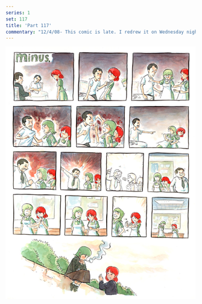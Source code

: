 ```yaml
---
series: 1
set: 117
title: 'Part 117'
commentary: "12/4/08- This comic is late. I redrew it on Wednesday night, and starting coloring it on Thursday but instead of putting it up that night I saw that it wasn't good enough, so I said \"HEY! What's more important? Meeting some deadline... FOR THE INTERNET <b>OR MAKING THIS THE BEST DAMN COMIC STRIP I CAN!</b>\" And I went with making it the best damn strip I could, because the overall quality of this comic is what really matters and if I just threw up crap to meet deadlines I couldn't forgive myself... is what I wanted to say, but this comic is actually late because I decided to read the last few volumes of Yawara! instead of coloring it."
---
```


![](../../../../assets/minus/part-117/minus117.jpg)